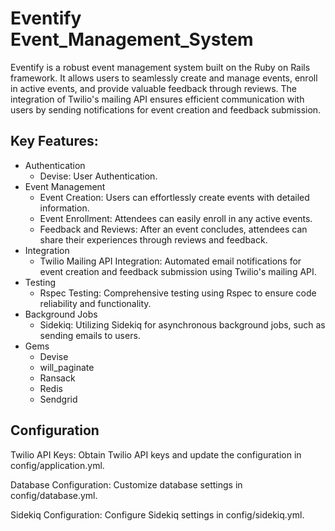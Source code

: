# Eventify Event_Management_System

Eventify is a robust event management system built on the Ruby on Rails framework. It allows users to seamlessly create and manage events, enroll in active events, and provide valuable feedback through reviews. The integration of Twilio's mailing API ensures efficient communication with users by sending notifications for event creation and feedback submission.

## Key Features:
* Authentication
  * Devise:  User Authentication.
* Event Management
  * Event Creation: Users can effortlessly create events with detailed information.
  * Event Enrollment: Attendees can easily enroll in any active events.
  * Feedback and Reviews: After an event concludes, attendees can share their experiences through reviews and feedback.
* Integration
  * Twilio Mailing API Integration: Automated email notifications for event creation and feedback submission using Twilio's mailing API.
* Testing
  * Rspec Testing: Comprehensive testing using Rspec to ensure code reliability and functionality.
* Background Jobs
  * Sidekiq: Utilizing Sidekiq for asynchronous background jobs, such as sending emails to users.
* Gems
  * Devise
  * will_paginate
  * Ransack
  * Redis
  * Sendgrid

## Configuration

Twilio API Keys:
Obtain Twilio API keys and update the configuration in config/application.yml.

Database Configuration:
Customize database settings in config/database.yml.

Sidekiq Configuration:
Configure Sidekiq settings in config/sidekiq.yml.
